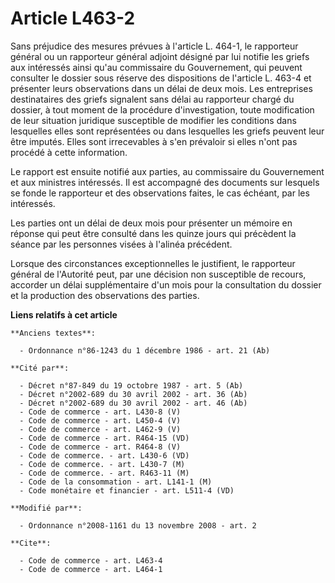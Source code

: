 # Article L463-2

Sans préjudice des mesures prévues à l'article L. 464-1, le rapporteur général ou un rapporteur général adjoint désigné par
lui notifie les griefs aux intéressés ainsi qu'au commissaire du Gouvernement, qui peuvent consulter le dossier sous réserve
des dispositions de l'article L. 463-4 et présenter leurs observations dans un délai de deux mois. Les entreprises
destinataires des griefs signalent sans délai au rapporteur chargé du dossier, à tout moment de la procédure d'investigation,
toute modification de leur situation juridique susceptible de modifier les conditions dans lesquelles elles sont représentées
ou dans lesquelles les griefs peuvent leur être imputés. Elles sont irrecevables à s'en prévaloir si elles n'ont pas procédé
à cette information. 

Le rapport est ensuite notifié aux parties, au commissaire du Gouvernement et aux ministres intéressés. Il est accompagné des
documents sur lesquels se fonde le rapporteur et des observations faites, le cas échéant, par les intéressés. 

Les parties ont un délai de deux mois pour présenter un mémoire en réponse qui peut être consulté dans les quinze jours qui
précèdent la séance par les personnes visées à l'alinéa précédent. 

Lorsque des circonstances exceptionnelles le justifient, le rapporteur général de l'Autorité peut, par une décision non
susceptible de recours, accorder un délai supplémentaire d'un mois pour la consultation du dossier et la production des
observations des parties.

**Liens relatifs à cet article**

	**Anciens textes**:

	  - Ordonnance n°86-1243 du 1 décembre 1986 - art. 21 (Ab)

	**Cité par**:

	  - Décret n°87-849 du 19 octobre 1987 - art. 5 (Ab)
	  - Décret n°2002-689 du 30 avril 2002 - art. 36 (Ab)
	  - Décret n°2002-689 du 30 avril 2002 - art. 46 (Ab)
	  - Code de commerce - art. L430-8 (V)
	  - Code de commerce - art. L450-4 (V)
	  - Code de commerce - art. L462-9 (V)
	  - Code de commerce - art. R464-15 (VD)
	  - Code de commerce - art. R464-8 (V)
	  - Code de commerce. - art. L430-6 (VD)
	  - Code de commerce. - art. L430-7 (M)
	  - Code de commerce. - art. R463-11 (M)
	  - Code de la consommation - art. L141-1 (M)
	  - Code monétaire et financier - art. L511-4 (VD)

	**Modifié par**:

	  - Ordonnance n°2008-1161 du 13 novembre 2008 - art. 2

	**Cite**:

	  - Code de commerce - art. L463-4
	  - Code de commerce - art. L464-1
